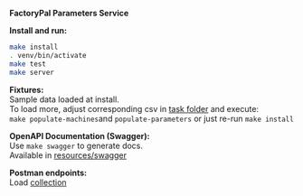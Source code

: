 **FactoryPal Parameters Service**


**Install and run:**
```bash
make install
. venv/bin/activate
make test
make server
```

**Fixtures:**<br>
Sample data loaded at install.<br>
To load more, adjust corresponding csv in [task folder](./resources/task) and execute:<br>
`make populate-machines`and `populate-parameters` or just re-run `make install`


**OpenAPI Documentation (Swagger):**<br>
Use `make swagger` to generate docs.<br>
Available in [resources/swagger](./resources/swagger)


**Postman endpoints:**<br>
Load [collection](./resources/postman)
